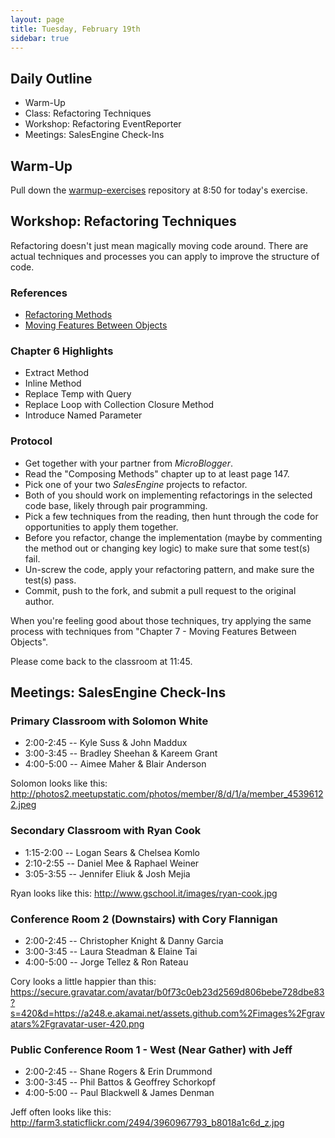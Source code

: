 ```yaml
---
layout: page
title: Tuesday, February 19th
sidebar: true
---
```


## Daily Outline

* Warm-Up
* Class: Refactoring Techniques
* Workshop: Refactoring EventReporter
* Meetings: SalesEngine Check-Ins

## Warm-Up

Pull down the [warmup-exercises](https://github.com/JumpstartLab/warmup-exercises) repository at 8:50 for today's exercise.

## Workshop: Refactoring Techniques

Refactoring doesn't just mean magically moving code around. There are actual techniques and processes you can apply to improve the structure of code.

### References

* [Refactoring Methods](http://dl.dropbox.com/u/69001/Refactoring/Refactoring%20-%20Chapter%206.pdf)
* [Moving Features Between Objects](http://dl.dropbox.com/u/69001/Refactoring/Refactoring%20-%20Chapter%207.pdf)

### Chapter 6 Highlights

* Extract Method
* Inline Method
* Replace Temp with Query
* Replace Loop with Collection Closure Method
* Introduce Named Parameter

### Protocol

* Get together with your partner from *MicroBlogger*.
* Read the "Composing Methods" chapter up to at least page 147.
* Pick one of your two *SalesEngine* projects to refactor.
* Both of you should work on implementing refactorings in the selected code base, likely through pair programming.
* Pick a few techniques from the reading, then hunt through the code for opportunities to apply them together.
* Before you refactor, change the implementation (maybe by commenting the method out or changing key logic) to make sure that some test(s) fail.
* Un-screw the code, apply your refactoring pattern, and make sure the test(s) pass.
* Commit, push to the fork, and submit a pull request to the original author.

When you're feeling good about those techniques, try applying the same process with techniques from "Chapter 7 - Moving Features Between Objects".

Please come back to the classroom at 11:45.

## Meetings: SalesEngine Check-Ins

### Primary Classroom with Solomon White

* 2:00-2:45 -- Kyle Suss & John Maddux
* 3:00-3:45 -- Bradley Sheehan & Kareem Grant
* 4:00-5:00 -- Aimee Maher & Blair Anderson

Solomon looks like this: http://photos2.meetupstatic.com/photos/member/8/d/1/a/member_45396122.jpeg

### Secondary Classroom with Ryan Cook

* 1:15-2:00 -- Logan Sears & Chelsea Komlo
* 2:10-2:55 -- Daniel Mee & Raphael Weiner
* 3:05-3:55 -- Jennifer Eliuk & Josh Mejia

Ryan looks like this: http://www.gschool.it/images/ryan-cook.jpg

### Conference Room 2 (Downstairs) with Cory Flannigan

* 2:00-2:45 -- Christopher Knight & Danny Garcia
* 3:00-3:45 -- Laura Steadman & Elaine Tai
* 4:00-5:00 -- Jorge Tellez & Ron Rateau

Cory looks a little happier than this: https://secure.gravatar.com/avatar/b0f73c0eb23d2569d806bebe728dbe83?s=420&d=https://a248.e.akamai.net/assets.github.com%2Fimages%2Fgravatars%2Fgravatar-user-420.png

### Public Conference Room 1 - West (Near Gather) with Jeff 

* 2:00-2:45 -- Shane Rogers & Erin Drummond
* 3:00-3:45 -- Phil Battos & Geoffrey Schorkopf
* 4:00-5:00 -- Paul Blackwell & James Denman

Jeff often looks like this: http://farm3.staticflickr.com/2494/3960967793_b8018a1c6d_z.jpg
